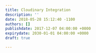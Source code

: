 ```yaml
---
title: Cloudinary Integration
description: ''
date: 2018-05-28 15:12:40 -1100
authors: []
publishdate: 2017-12-07 04:00:00 +0000
expirydate: 2030-01-01 04:00:00 +0000
draft: true

---
```

